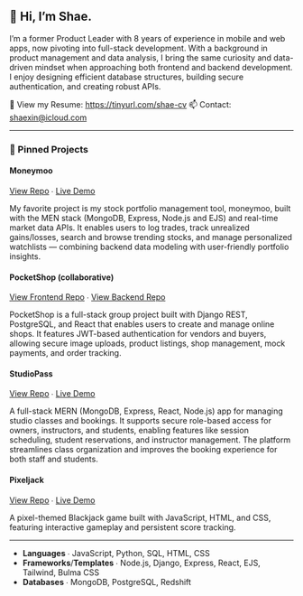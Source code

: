 ## 👋 Hi, I’m Shae.
I’m a former Product Leader with 8 years of experience in mobile and web apps, now pivoting into full-stack development. With a background in product management and data analysis, I bring the same curiosity and data-driven mindset when approaching both frontend and backend development. I enjoy designing efficient database structures, building secure authentication, and creating robust APIs.

📄 View my Resume: https://tinyurl.com/shae-cv
📫 Contact: shaexin@icloud.com

---

### 📌 Pinned Projects
#### Moneymoo

[View Repo](https://github.com/shaepy/moneymoo) ∙ [Live Demo](https://moneymoo-dac0bfd4070e.herokuapp.com/) 

My favorite project is my stock portfolio management tool, moneymoo, built with the MEN stack (MongoDB, Express, Node.js and EJS) and real-time market data APIs. It enables users to log trades, track unrealized gains/losses, search and browse trending stocks, and manage personalized watchlists — combining backend data modeling with user-friendly portfolio insights.

#### PocketShop (collaborative)

[View Frontend Repo](https://github.com/shaepy/pocketshop-frontend) ∙ [View Backend Repo](https://github.com/shaepy/pocketshop-backend)

PocketShop is a full-stack group project built with Django REST, PostgreSQL, and React that enables users to create and manage online shops. It features JWT-based authentication for vendors and buyers, allowing secure image uploads, product listings, shop management, mock payments, and order tracking.

#### StudioPass

[View Repo](https://github.com/shaepy/studiopass)  ∙ [Live Demo](https://studiopass.netlify.app)

A full-stack MERN (MongoDB, Express, React, Node.js) app for managing studio classes and bookings. It supports secure role-based access for owners, instructors, and students, enabling features like session scheduling, student reservations, and instructor management. The platform streamlines class organization and improves the booking experience for both staff and students.

#### Pixeljack

[View Repo](https://github.com/shaepy/pixeljack)  ∙ [Live Demo](https://shaepy.github.io/pixeljack/)

A pixel-themed Blackjack game built with JavaScript, HTML, and CSS, featuring interactive gameplay and persistent score tracking.

---

- **Languages** ∙ JavaScript, Python, SQL, HTML, CSS
- **Frameworks**/**Templates** ∙ Node.js, Django, Express, React, EJS, Tailwind, Bulma CSS
- **Databases** ∙ MongoDB, PostgreSQL, Redshift

<!--
**shaepy/shaepy** is a ✨ _special_ ✨ repository because its `README.md` (this file) appears on your GitHub profile.

Here are some ideas to get you started:

- 🔭 I’m currently working on ...
- 🌱 I’m currently learning ...
- 👯 I’m looking to collaborate on ...
- 🤔 I’m looking for help with ...
- 💬 Ask me about ...
- 📫 How to reach me: ...
- 😄 Pronouns: ...
- ⚡ Fun fact: ...
-->
